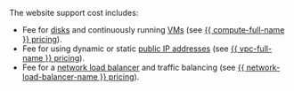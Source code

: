 The website support cost includes:

* Fee for [disks](../../../compute/concepts/disk.md) and continuously running [VMs](../../../compute/concepts/vm.md) (see [{{ compute-full-name }} pricing](../../../compute/pricing.md)).
* Fee for using dynamic or static [public IP addresses](../../../vpc/concepts/address.md#public-addresses) (see [{{ vpc-full-name }} pricing](../../../vpc/pricing.md)).
* Fee for a [network load balancer](../../../network-load-balancer/concepts/index.md) and traffic balancing (see [{{ network-load-balancer-name }} pricing](../../../network-load-balancer/pricing.md)).